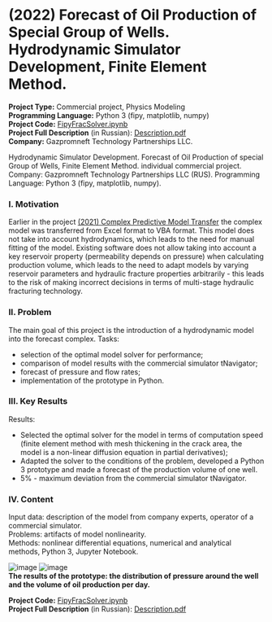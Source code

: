 # (2022) Forecast of Oil Production of Special Group of Wells. Hydrodynamic Simulator Development, Finite Element Method.
**Project Type:** Commercial project, Physics Modeling  
**Programming Language:** Python 3 (fipy, matplotlib, numpy)  
**Project Сode:**  [FipyFracSolver.ipynb](https://github.com/ResearchMachine/commercial-project-hydrodynamic-in-predictive-complex/blob/main/FipyFracSolver.ipynb)  
**Project Full Description** (in Russian):  [Description.pdf](https://github.com/ResearchMachine/commercial-project-hydrodynamic-in-predictive-complex/blob/main/Description.pdf)  
**Company:**  Gazpromneft Technology Partnerships LLC. 


Hydrodynamic Simulator Development. Forecast of Oil Production of special Group of Wells, Finite Element Method.
individual commercial project. Company: Gazpromneft Technology Partnerships LLC (RUS). Programming Language: Python 3 (fipy, matplotlib, numpy).

### I. Motivation
Earlier in the project [(2021) Complex Predictive Model Transfer](https://github.com/ResearchMachine/commercial-project-parcing-of-predictive-complex) the complex model was transferred from Excel format to VBA format. This model does not take into account hydrodynamics, which leads to the need for manual fitting of the model.
Existing software does not allow taking into account a key reservoir property (permeability depends on pressure) when calculating production volume, which leads to the need to adapt models by varying reservoir parameters and hydraulic fracture properties arbitrarily - this leads to the risk of making incorrect decisions in terms of multi-stage hydraulic fracturing technology.

### II. Problem
The main goal of this project is the introduction of a hydrodynamic model into the forecast complex.
Tasks:
* selection of the optimal model solver for performance;  
* comparison of model results with the commercial simulator tNavigator;  
* forecast of pressure and flow rates;  
* implementation of the prototype in Python.  

### III. Key Results 
Results:  
* Selected the optimal solver for the model in terms of computation speed (finite element method with mesh thickening in the crack area, the model is a non-linear diffusion equation in partial derivatives);  
* Adapted the solver to the conditions of the problem, developed a Python 3 prototype and made a forecast of the production volume of one well.  
* 5% - maximum deviation from the commercial simulator tNavigator.  


### IV. Content
Input data: description of the model from company experts, operator of a commercial simulator.  
Problems: artifacts of model nonlinearity.  
Methods: nonlinear differential equations, numerical and analytical methods, Python 3, Jupyter Notebook.  

![image](https://github.com/ResearchMachine/commercial-project-hydrodynamic-in-predictive-complex/assets/70639823/d42dd782-9e78-4415-95f4-d34a72a0364a)
![image](https://github.com/ResearchMachine/commercial-project-hydrodynamic-in-predictive-complex/assets/70639823/3ac03fb1-9b36-4c4f-b988-9ed75c22c23d)  
**The results of the prototype: the distribution of pressure around the well and the volume of oil production per day.**

**Project Сode:**  [FipyFracSolver.ipynb](https://github.com/ResearchMachine/commercial-project-hydrodynamic-in-predictive-complex/blob/main/FipyFracSolver.ipynb)  
**Project Full Description** (in Russian):  [Description.pdf](https://github.com/ResearchMachine/commercial-project-hydrodynamic-in-predictive-complex/blob/main/Description.pdf)  

